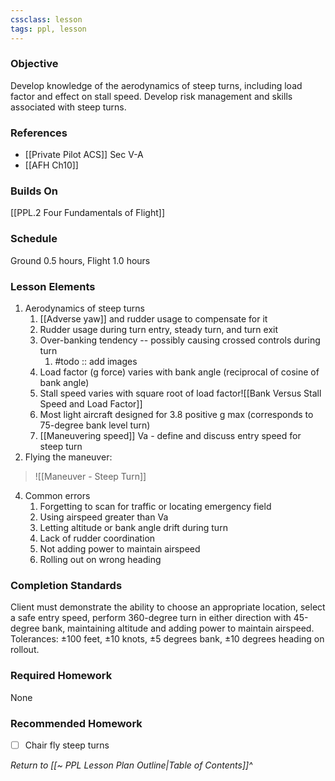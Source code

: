 ```yaml
---
cssclass: lesson
tags: ppl, lesson
---
```

### Objective
Develop knowledge of the aerodynamics of steep turns, including load factor and effect on stall speed. Develop risk management and skills associated with steep turns.

### References
- [[Private Pilot ACS]] Sec V-A
- [[AFH Ch10]]

### Builds On
[[PPL.2 Four Fundamentals of Flight]]

### Schedule
Ground 0.5 hours, Flight 1.0 hours

### Lesson Elements
1. Aerodynamics of steep turns
	1. [[Adverse yaw]] and rudder usage to compensate for it
	2. Rudder usage during turn entry, steady turn, and turn exit
	3. Over-banking tendency -- possibly causing crossed controls during turn
		1. #todo :: add images
	4. Load factor (g force) varies with bank angle (reciprocal of cosine of bank angle)
	5. Stall speed varies with square root of load factor![[Bank Versus Stall Speed and Load Factor]]
	6. Most light aircraft designed for 3.8 positive g max (corresponds to 75-degree bank level turn)
	7. [[Maneuvering speed]] Va - define and discuss entry speed for steep turn
2. Flying the maneuver: 
> ![[Maneuver - Steep Turn]]
4. Common errors
	1. Forgetting to scan for traffic or locating emergency field
	2. Using airspeed greater than Va
	3. Letting altitude or bank angle drift during turn
	4. Lack of rudder coordination
	5. Not adding power to maintain airspeed
	6. Rolling out on wrong heading

### Completion Standards
Client must demonstrate the ability to choose an appropriate location, select a safe entry speed, perform 360-degree turn in either direction with 45-degree bank, maintaining altitude and adding power to maintain airspeed. Tolerances: ±100 feet, ±10 knots, ±5 degrees bank, ±10 degrees heading on rollout.

### Required Homework
 None
### Recommended Homework 
- [ ] Chair fly steep turns

*Return to [[~ PPL Lesson Plan Outline|Table of Contents]]^*